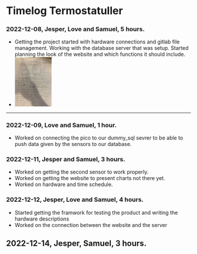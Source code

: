 # Timelog Termostatuller

 ### 2022-12-08, Jesper, Love and Samuel, 5 hours.
 - Getting the project started with hardware connections and gitlab file management. Working with the database server that was setup. Started planning the look of the website and which functions it should include.
 - <img src="imgmd/Websiteplanning.jpg" alt="Websiteidea" width="100"/>
---
### 2022-12-09, Love and Samuel, 1 hour.

- Worked on connecting the pico to our dummy_sql sevrer to be able to push data given by the sensors to our database.

### 2022-12-11, Jesper and Samuel, 3 hours.

- Worked on getting the second sensor to work properly.
- Worked on getting the website to present charts not there yet.
- Worked on hardware and time schedule.

### 2022-12-12, Jesper, Love and Samuel, 4 hours.

- Started getting the framwork for testing the product and writing the hardware descriptions
- Worked on the connection between the website and the server

## 2022-12-14, Jesper, Samuel, 3 hours.

